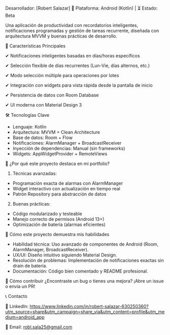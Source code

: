 Desarrollador: [Robert Salazar]
📱 Plataforma: Android (Kotlin) | ⏳ Estado: Beta

Una aplicación de productividad con recordatorios inteligentes, notificaciones programadas y gestión de tareas recurrente, diseñada con arquitectura MVVM y buenas prácticas de desarrollo.

🚀 Características Principales

✔ Notificaciones inteligentes basadas en días/horas específicos

✔ Selección flexible de días recurrentes (Lun-Vie, días alternos, etc.)

✔ Modo selección múltiple para operaciones por lotes

✔ Integración con widgets para vista rápida desde la pantalla de inicio

✔ Persistencia de datos con Room Database

✔ UI moderna con Material Design 3

🛠 Tecnologías Clave
- Lenguaje: Kotlin
- Arquitectura: MVVM + Clean Architecture
- Base de datos: Room + Flow
- Notificaciones: AlarmManager + BroadcastReceiver
- Inyección de dependencias: Manual (sin frameworks)
- Widgets: AppWidgetProvider + RemoteViews

🎯 ¿Por qué este proyecto destaca en mi portfolio?

1. Técnicas avanzadas:

- Programación exacta de alarmas con AlarmManager
- Widget interactivo con actualización en tiempo real
- Patrón Repository para abstracción de datos

2. Buenas prácticas:

- Código modularizado y testeable
- Manejo correcto de permisos (Android 13+)
- Optimización de batería (alarmas eficientes)

📌 Cómo este proyecto demuestra mis habilidades

- Habilidad técnica: Uso avanzado de componentes de Android (Room, AlarmManager, BroadcastReceiver).
- UX/UI: Diseño intuitivo siguiendo Material Design.
- Resolución de problemas: Implementación de notificaciones exactas sin drain de batería.
- Documentación: Código bien comentado y README profesional.

📌 Cómo contribuir
¿Encontraste un bug o tienes una mejora? ¡Abre un issue o envía un PR!

📞 Contacto

💼 LinkedIn: https://www.linkedin.com/in/robert-salazar-630250360?utm_source=share&utm_campaign=share_via&utm_content=profile&utm_medium=android_app

📧 Email: robl.sala25@gmail.com

